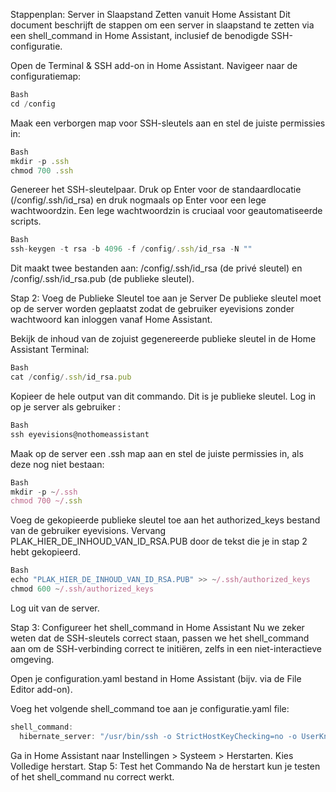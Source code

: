 Stappenplan: Server in Slaapstand Zetten vanuit Home Assistant
Dit document beschrijft de stappen om een server in slaapstand te zetten via een shell_command in Home Assistant, inclusief de benodigde SSH-configuratie.

Open de Terminal & SSH add-on in Home Assistant.
Navigeer naar de configuratiemap:
```javascript
Bash
cd /config
```
Maak een verborgen map voor SSH-sleutels aan en stel de juiste permissies in:
```javascript
Bash
mkdir -p .ssh
chmod 700 .ssh
```
Genereer het SSH-sleutelpaar. Druk op Enter voor de standaardlocatie (/config/.ssh/id_rsa) en druk nogmaals op Enter voor een lege wachtwoordzin. Een lege wachtwoordzin is cruciaal voor geautomatiseerde scripts.
```javascript
Bash
ssh-keygen -t rsa -b 4096 -f /config/.ssh/id_rsa -N ""
```
Dit maakt twee bestanden aan: /config/.ssh/id_rsa (de privé sleutel) en /config/.ssh/id_rsa.pub (de publieke sleutel).

Stap 2: Voeg de Publieke Sleutel toe aan je Server
De publieke sleutel moet op de server worden geplaatst zodat de gebruiker eyevisions zonder wachtwoord kan inloggen vanaf Home Assistant.

Bekijk de inhoud van de zojuist gegenereerde publieke sleutel in de Home Assistant Terminal:
```javascript
Bash
cat /config/.ssh/id_rsa.pub
```
Kopieer de hele output van dit commando. Dit is je publieke sleutel.
Log in op je server als gebruiker :
```javascript
Bash
ssh eyevisions@nothomeassistant
```
Maak op de server een .ssh map aan en stel de juiste permissies in, als deze nog niet bestaan:
```javascript
Bash
mkdir -p ~/.ssh
chmod 700 ~/.ssh
```
Voeg de gekopieerde publieke sleutel toe aan het authorized_keys bestand van de gebruiker eyevisions. Vervang PLAK_HIER_DE_INHOUD_VAN_ID_RSA.PUB door de tekst die je in stap 2 hebt gekopieerd.
```javascript
Bash
echo "PLAK_HIER_DE_INHOUD_VAN_ID_RSA.PUB" >> ~/.ssh/authorized_keys
chmod 600 ~/.ssh/authorized_keys
```
Log uit van de server.

Stap 3: Configureer het shell_command in Home Assistant
Nu we zeker weten dat de SSH-sleutels correct staan, passen we het shell_command aan om de SSH-verbinding correct te initiëren, zelfs in een niet-interactieve omgeving.

Open je configuration.yaml bestand in Home Assistant (bijv. via de File Editor add-on).

Voeg het volgende shell_command toe aan je configuratie.yaml file:
```javascript
shell_command:
  hibernate_server: "/usr/bin/ssh -o StrictHostKeyChecking=no -o UserKnownHostsFile=/dev/null -i /config/.ssh/id_rsa eyevisions@192.168.2.6 'sudo systemctl hibernate'"
```
Ga in Home Assistant naar Instellingen > Systeem > Herstarten.
Kies Volledige herstart.
Stap 5: Test het Commando
Na de herstart kun je testen of het shell_command nu correct werkt.


